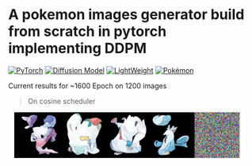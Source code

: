 # A pokemon images generator build from scratch in pytorch implementing DDPM

[![PyTorch](https://img.shields.io/badge/PyTorch-2.x-EE4C2C?logo=pytorch&logoColor=white&style=flat-square)](https://pytorch.org)
[![Diffusion Model](https://img.shields.io/badge/Diffusion-Model-9966CC?logo=ai&logoColor=white&style=flat-square)](https://arxiv.org/abs/2006.11239)
[![LightWeight](https://img.shields.io/badge/Size-41Ko-brightgreen?logo=feather&style=flat-square)](https://github.com)
[![Pokémon](https://img.shields.io/badge/Pokémon-API-FFCB05?logo=pokemon&logoColor=white&style=flat-square)](https://pokeapi.co)

Current results for ~1600 Epoch on 1200 images

> On cosine scheduler
<p align="center" style="display: flex; justify-content: center; width:95%">
  <img src="./backend/samples/generated_samples.png" width="76%" alt="Chat demo" />
  <img src="./backend/video_samples/diffusion_process.gif" width="19%" alt="Chat demo" />
</p>

<!-- > On linear scheduler 
<p align="center" style="display: flex; justify-content: center; width:95%">
  <img src="./backend/samples/generated_samples_linear.png" width="76%" alt="Chat demo" />
  <img src="./backend/video_samples/diffusion_process_linear.gif" width="19%" alt="Chat demo" />
</p>
 -->
